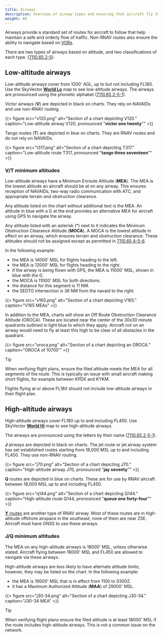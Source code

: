 ```yaml
---
title: Airways
description: Overview of airway types and ensuring that aircraft fly the appropriate airways.
weight: 80
---
```


Airways provide a standard set of routes for aircraft to follow that help maintain a safe and orderly flow of traffic. Non-RNAV routes also ensure the ability to navigate based on [VORs](https://www.faa.gov/about/office_org/headquarters_offices/ato/service_units/techops/navservices/gbng/vor).

There are two types of airways based on altitude, and two classifications of each type. ([7110.65 2-5](https://www.faa.gov/air_traffic/publications/atpubs/atc_html/chap2_section_5.html)).

## Low-altitude airways

Low-altitude airways cover from 1200' AGL, up to but not including FL180. Use the SkyVector **[World Lo](https://skyvector.com/?ll=46.04604009236032,-121.42529297089746&chart=302&zoom=5&fpl=undefined)** map to see low-altitude airways. The airways are pronounced using the phonetic alphabet ([7110.65 2-5-1](https://www.faa.gov/air_traffic/publications/atpubs/atc_html/chap2_section_5.html)).

Victor airways (**V**) are depicted in black on charts. They rely on NAVAIDs and use non-RNAV routing.

{{< figure src="v120.png" alt="Section of a chart depicting V120." caption="Low-altitude airway V120, pronounced \"**victor one twenty**\"" >}}

Tango routes (**T**) are depicted in blue on charts. They are RNAV routes and do not rely on NAVAIDs.

{{< figure src="t317.png" alt="Section of a chart depicting T317." caption="Low-altitude route T317, pronounced \"**tango three seventeen**\"" >}}

### V/T minimum altitudes

Low-altitude airways have a Minimum Enroute Altitude (**MEA**). The MEA is the lowest altitude an aircraft should be at on any airway. This ensures reception of NAVAIDs, two-way radio communication with ATC, and appropriate terrain and obstruction clearance.

Any altitude listed on the chart without additional text is the MEA. An altitude in blue with a G at the end provides an alternative MEA for aircraft using GPS to navigate the airway.

Any altitude listed with an asterisk (\*) next to it indicates the Minimum Obstruction Clearance Altitude (**MOCA**). A MOCA is the lowest altitude in effect on an airway, which ensures terrain and obstruction clearance. These altitudes should not be assigned except as permitted in [7110.65 4-5-6](https://www.faa.gov/air_traffic/publications/atpubs/atc_html/chap4_section_5.html#HHJ168JACK).

In the following example:

- the MEA is 14000' MSL for flights heading to the left.
- the MEA is 12000' MSL for flights heading to the right.
- if the airway is being flown with GPS, the MEA is 11000' MSL, shown in blue with the G.
- the MOCA is 11000' MSL for both directions.
- the distance for this segment is 11 NM.
- the SEDTO intersection is 36 NM from the navaid to the right.

{{< figure src="v165.png" alt="Section of a chart depicting V165." caption="V165 MEAs" >}}

In addition to the MEA, charts will show an Off Route Obstruction Clearance Altitude (OROCA). These are located near the center of the 30x30 minute quadrants outlined in light blue to which they apply. Aircraft not on an airway would need to fly at least this high to be clear of all obstacles in the quadrant.

{{< figure src="oroca.png" alt="Section of a chart depicting an OROCA." caption="OROCA of 10700'" >}}

> [!TIP]
> When verifying flight plans, ensure the filed altitude meets the MEA for all segments of the route. This is typically an issue with small aircraft making short flights, for example between KPDX and KYKM.
>
> Flights flying at or above FL180 should not include low-altitude airways in their flight plan.

## High-altitude airways

High-altitude airways cover FL180 up to and including FL450. Use SkyVector **[World Hi](https://skyvector.com/?ll=46.04604008800145,-121.42529296802381&chart=304&zoom=3&fpl=undefined)** map to see high-altitude airways.

The airways are pronounced using the letters by their name ([7110.65 2-5-1](https://www.faa.gov/air_traffic/publications/atpubs/atc_html/chap2_section_5.html)).

**J** airways are depicted in black on charts. The jet route or jet airway system has set established routes starting from 18,000 MSL up to and including FL450. They use non-RNAV routing.

{{< figure src="j70.png" alt="Section of a chart depicting J70." caption="High-altitude airway J70, pronounced \"**jay seventy**\"" >}}

**Q** routes are depicted in blue on charts. These are for use by RNAV aircraft between 18,000 MSL up to and including FL450.

{{< figure src="q144.png" alt="Section of a chart depicting Q144." caption="High-altitude route Q144, pronounced \"**queue one forty-four**\"" >}}

[**Y** routes](https://www.faa.gov/air_traffic/publications/atpubs/aip_html/part2_enr_section_7.10.html#ByAU9119cchgh) are another type of RNAV airway. Most of these routes are in high-altitude offshore airspace in the southeast; none of them are near ZSE. Aircraft must have GNSS to use these airways.

### J/Q minimum altitudes

The MEA on any high-altitude airways is 18000' MSL, unless otherwise stated. Aircraft flying between 18000' MSL and FL450 are allowed to navigate via these airways.

High-altitude airways are less likely to have alternate altitude limits; however, they may be listed on the chart. In the following example:

- the MEA is 19000' MSL that is in effect from 1100 to 0300Z.
- it has a Maximum Authorized Altitude (**MAA**) of 29000' MSL.

{{< figure src="j30-34.png" alt="Section of a chart depicting J30-34." caption="J30-34 MEA" >}}

> [!TIP]
> When verifying flight plans ensure the filed altitude is at least 18000' MSL if the route includes high-altitude airways. This is not a common issue on the network.
